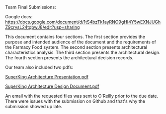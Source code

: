 Team Final Submissions:

Google docs: https://docs.google.com/document/d/1tS4bzTk1ayRNO9gHI4Y5wEXNJUGhZ9crysL24tqbwJ8/edit?usp=sharing

This document contains four sections. The first section provides the purpose and intended audience of the document and the requirements of the Farmacy Food system. The second section presents architectural characteristics analysis. The third section presents the architectural design. The fourth section presents the architectural decision records.

Our team also included two pdfs:

[SuperKing Architecture Presentation.pdf](https://github.com/lastlegion/arch-katas/files/5620372/SuperKing.Architecture.Presentation.pdf)

[SuperKing Architecture Design Document.pdf](https://github.com/lastlegion/arch-katas/files/5620373/SuperKing.Architecture.Design.Document.pdf)

An email with the requested files was sent to O'Reilly prior to the due date. There were issues with the submission on Github and that's why the submission showed up late.

